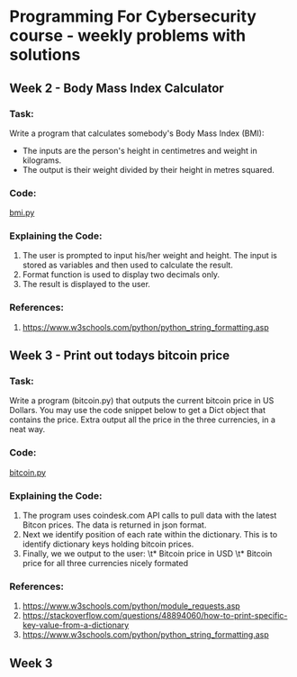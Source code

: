 # Programming For Cybersecurity course - weekly problems with solutions

##  Week 2 - Body Mass Index Calculator
### Task:
Write a program that calculates somebody's Body Mass Index (BMI):
* The inputs are the person's height in centimetres and weight in kilograms.
* The output  is their weight divided by their height in metres squared.

### Code:
[bmi.py](https://github.com/kodkoder/pforcs-problem-sheet/blob/main/bmi.py)

### Explaining the Code:
1. The user is prompted to input his/her weight and height. The input is stored as variables and then used to calculate the result. 
2. Format function is used to display two decimals only. 
3. The result is displayed to the user.

### References:
1.  https://www.w3schools.com/python/python_string_formatting.asp


##  Week 3 - Print out todays bitcoin price
### Task:
Write a program (bitcoin.py) that outputs the current bitcoin price in US
Dollars. You may use the code snippet below to get a Dict object that contains the price.
Extra output all the price in the three currencies, in a neat way.

### Code:
[bitcoin.py](https://github.com/kodkoder/pforcs-problem-sheet/blob/main/bitcoin.py)

### Explaining the Code:
1. The program uses coindesk.com API calls to pull data with the latest Bitcon prices. The data is returned in json format. 
2. Next we identify position of each rate within the dictionary. This is to identify dictionary keys holding bitcoin prices.
3. Finally, we we output to the user:
\t* Bitcoin price in USD
\t* Bitcoin price for all three currencies nicely formated 

### References:
1. https://www.w3schools.com/python/module_requests.asp
2. https://stackoverflow.com/questions/48894060/how-to-print-specific-key-value-from-a-dictionary
3. https://www.w3schools.com/python/python_string_formatting.asp

##  Week 3 
